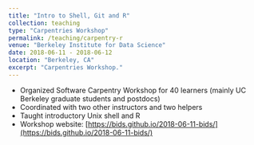 ```yaml
---
title: "Intro to Shell, Git and R"
collection: teaching
type: "Carpentries Workshop"
permalink: /teaching/carpentry-r
venue: "Berkeley Institute for Data Science"
date: 2018-06-11 - 2018-06-12
location: "Berkeley, CA"
excerpt: "Carpentries Workshop."
---
```


* Organized Software Carpentry Workshop for 40 learners (mainly UC Berkeley graduate students and postdocs)
* Coordinated with two other instructors and two helpers
* Taught introductory Unix shell and R
* Workshop website: [https://bids.github.io/2018-06-11-bids/](https://bids.github.io/2018-06-11-bids/)